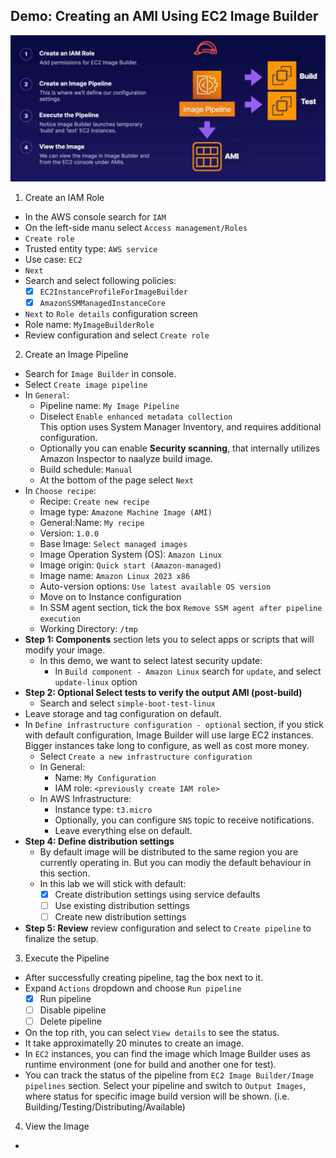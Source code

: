 ## Demo: Creating an AMI Using EC2 Image Builder

![](../img/demo/2.5.EC2-ImageBuilder.png)

1. Create an lAM Role
- In the AWS console search for `IAM`
- On the left-side manu select `Access management/Roles`
- `Create role`
- Trusted entity type: `AWS service`
- Use case: `EC2`
- `Next`
- Search and select following policies:
  - [x] `EC2InstanceProfileForImageBuilder`
  - [x] `AmazonSSMManagedInstanceCore`
- `Next` to `Role details` configuration screen
- Role name: `MyImageBuilderRole`
- Review configuration and select `Create role`


2. Create an Image Pipeline
- Search for `Image Builder` in console.
- Select `Create image pipeline`
- In `General`:
  - Pipeline name: `My Image Pipeline`
  - Diselect `Enable enhanced metadata collection`<br>This option uses System Manager Inventory, and requires additional configuration.
  - Optionally you can enable **Security scanning**, that internally utilizes Amazon Inspector to naalyze build image.
  - Build schedule: `Manual`
  - At the bottom of the page select `Next`
- In `Choose recipe`:
  - Recipe: `Create new recipe`
  - Image type: `Amazone Machine Image (AMI)`
  - General:Name: `My recipe`
  - Version: `1.0.0`
  - Base Image: `Select managed images`
  - Image Operation System (OS): `Amazon Linux`
  - Image origin: `Quick start (Amazon-managed)`
  - Image name: `Amazon Linux 2023 x86`
  - Auto-version options: `Use latest available OS version`
  - Move on to Instance configuration
  - In SSM agent section, tick the box `Remove SSM agent after pipeline execution`
  - Working Directory: `/tmp`
- **Step 1: Components** section lets you to select apps or scripts that will modify your image.
  - In this demo, we want to select latest security update:
    - In `Build component - Amazon Linux` search for `update`, and select `update-linux` option
- **Step 2: Optional Select tests to verify the output AMI (post-build)**
  - Search and select `simple-boot-test-linux`
- Leave storage and tag configuration on default.
- In `Define infrastructure configuration - optional` section, if you stick with default configuration, Image Builder will use large EC2 instances. Bigger instances take long to configure, as well as cost more money.
  - Select `Create a new infrastructure configuration`
  - In General:
    - Name: `My Configuration`
    - IAM role: `<previously create IAM role>`
  - In AWS Infrastructure:
    - Instance type: `t3.micro`
    - Optionally, you can configure `SNS` topic to receive notifications.
    - Leave everything else on default.
- **Step 4: Define distribution settings**
  - By default image will be distributed to the same region you are currently operating in. But you can modiy the default behaviour in this section.
  - In this lab we will stick with default:
    - [x] Create distribution settings using service defaults
    - [ ] Use existing distribution settings
    - [ ] Create new distribution settings
- **Step 5: Review** review configuration and select to `Create pipeline` to finalize the setup.



3. Execute the Pipeline
- After successfully creating pipeline, tag the box next to it.
- Expand `Actions` dropdown and choose `Run pipeline`
  - [x] Run pipeline
  - [ ] Disable pipeline
  - [ ] Delete pipeline
- On the top rith, you can select `View details` to see the status.
- It take approximatelly 20 minutes to create an image.
- In `EC2` instances, you can find the image which Image Builder uses as runtime environment (one for build and another one for test).
- You can track the status of the pipeline from `EC2 Image Builder/Image pipelines` section. Select your pipeline and switch to `Output Images`, where status for specific image build version will be shown. (i.e. Building/Testing/Distributing/Available)

4. View the Image
- 